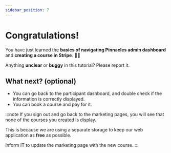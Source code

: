 ```yaml
---
sidebar_position: 7
---
```


# Congratulations!

You have just learned the **basics of navigating Pinnacles admin dashboard** and **creating a course in Stripe**. 🥳🎉

Anything **unclear** or **buggy** in this tutorial? Please report it.

## What next? (optional)
- You can go back to the participant dashboard, and double check if the information is correctly displayed.
- You can book a course and pay for it.

:::note
If you sign out and go back to the marketing pages, you will see that none of the courses you created is display.

This is because we are using a separate storage to keep our web application as **free** as possible.

Inform IT to update the marketing page with the new course.
:::
